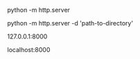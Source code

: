 python -m http.server

python -m http.server -d 'path-to-directory'

127.0.0.1:8000

localhost:8000


